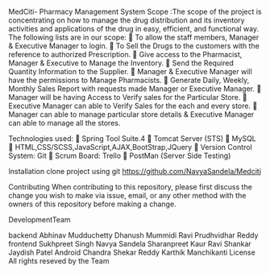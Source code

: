 MedCiti- Pharmacy Management System
Scope :The scope of the project is concentrating on how to manage the drug distribution and its inventory activities and applications of the drug in easy, efficient, and functional way. The following lists are in our scope:  To allow the staff members, Manager & Executive Manager to login.  To Sell the Drugs to the customers with the reference to authorized Prescription.  Give access to the Pharmacist, Manager & Executive to Manage the Inventory.  Send the Required Quantity Information to the Supplier.  Manager & Executive Manager will have the permissions to Manage Pharmacists.  Generate Daily, Weekly, Monthly Sales Report with requests made Manager or Executive Manager.  Manager will be having Access to Verify sales for the Particular Store.  Executive Manager can able to Verify Sales for the each and every store.  Manager can able to manage particular store details & Executive Manager can able to manage all the stores.

Technologies used:  Spring Tool Suite.4  Tomcat Server (STS)  MySQL  HTML,CSS/SCSS,JavaScript,AJAX,BootStrap,JQuery   Version Control System: Git  Scrum Board: Trello  PostMan (Server Side Testing)

Installation
clone project using git https://github.com/NavyaSandela/Medciti

Contributing
When contributing to this repository, please first discuss the change you wish to make via issue, email, or any other method with the owners of this repository before making a change.

DevelopmentTeam

backend
Abhinav Mudduchetty
Dhanush Mummidi
Ravi Prudhvidhar Reddy
frontend
Sukhpreet Singh
Navya Sandela
Sharanpreet Kaur
Ravi Shankar
Jaydish Patel
Android
Chandra Shekar Reddy
Karthik Manchikanti
License
All rights reseved by the Team

